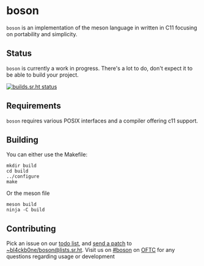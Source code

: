 # boson

`boson` is an implementation of the meson language in written in C11 focusing
on portability and simplicity.

## Status

`boson` is currently a work in progress. There's a lot to do, don't expect it
to be able to build your project.


[![builds.sr.ht status](https://builds.sr.ht/~bl4ckb0ne/boson.svg)][6]

## Requirements

`boson` requires various POSIX interfaces and a compiler offering c11 support.

## Building

You can either use the Makefile:

```
mkdir build
cd build
../configure
make
```

Or the meson file

```
meson build
ninja -C build
```

## Contributing

Pick an issue on our [todo list][1], and [send a patch][2] to
[~bl4ckb0ne/boson@lists.sr.ht][3]. Visit us on [#boson][4] on [OFTC][5] for any
questions regarding usage or development

[1]: https://todo.sr.ht/~bl4ckb0ne/boson
[2]: https://git-send-email.io
[3]: https://lists.sr.ht/~bl4ckb0ne/boson
[4]: https://webchat.oftc.net/?channels=boson
[5]: https://www.oftc.net
[6]: https://builds.sr.ht/~bl4ckb0ne/boson
